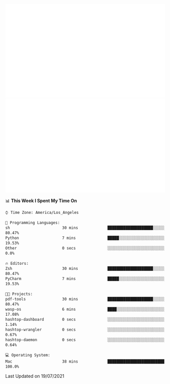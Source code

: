 <a href="https://github.com/jstrieb/github-stats">
 
![](https://github.com/evanhuang117/github-stats/blob/master/generated/overview.svg)
![](https://github.com/evanhuang117/github-stats/blob/master/generated/languages.svg)

</a>

<!--START_SECTION:waka-->
📊 **This Week I Spent My Time On** 

```text
⌚︎ Time Zone: America/Los_Angeles

💬 Programming Languages: 
sh                       30 mins             ████████████████████░░░░░   80.47% 
Python                   7 mins              █████░░░░░░░░░░░░░░░░░░░░   19.53% 
Other                    0 secs              ░░░░░░░░░░░░░░░░░░░░░░░░░   0.0%

🔥 Editors: 
Zsh                      30 mins             ████████████████████░░░░░   80.47% 
PyCharm                  7 mins              █████░░░░░░░░░░░░░░░░░░░░   19.53%

🐱‍💻 Projects: 
pdf-tools                30 mins             ████████████████████░░░░░   80.47% 
wasp-os                  6 mins              ████░░░░░░░░░░░░░░░░░░░░░   17.08% 
hashtop-dashboard        0 secs              ░░░░░░░░░░░░░░░░░░░░░░░░░   1.14% 
hashtop-wrangler         0 secs              ░░░░░░░░░░░░░░░░░░░░░░░░░   0.67% 
hashtop-daemon           0 secs              ░░░░░░░░░░░░░░░░░░░░░░░░░   0.64%

💻 Operating System: 
Mac                      38 mins             █████████████████████████   100.0%

```


 Last Updated on 19/07/2021
<!--END_SECTION:waka-->
